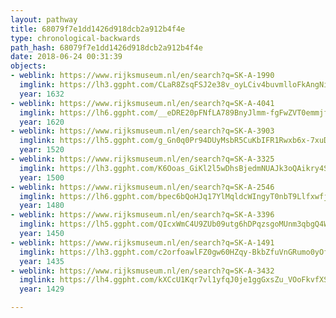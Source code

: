 ```yaml
---
layout: pathway
title: 68079f7e1dd1426d918dcb2a912b4f4e
type: chronological-backwards
path_hash: 68079f7e1dd1426d918dcb2a912b4f4e
date: 2018-06-24 00:31:39
objects:
- weblink: https://www.rijksmuseum.nl/en/search?q=SK-A-1990
  imglink: https://lh3.ggpht.com/CLaR8ZsqFSJ2e38v_oyLCiv4buvmlloFkAngNi0d-SYFTAce9tdc0jAk2HwkIkhsDPcMjhIf85wIzBoI6bMbDGxt9AY=s200
  year: 1632
- weblink: https://www.rijksmuseum.nl/en/search?q=SK-A-4041
  imglink: https://lh6.ggpht.com/__eDRE20pFNfLA789BnyJlmm-fgFwZVT0emmjfVOdgHCYYppwz_SfimtN8TZNViADj4rF5aGDs3upk89b5LGqQtQBK-D=s200
  year: 1620
- weblink: https://www.rijksmuseum.nl/en/search?q=SK-A-3903
  imglink: https://lh5.ggpht.com/g_Gn0q0Pr94DUyMsbR5CuKbIFR1Rwxb6x-7xuDeBAER67fJ_Oz5WsCKYwlHTAL0iEjVbG4RMq23wvwtRz0Coo7X_CYQ=s200
  year: 1520
- weblink: https://www.rijksmuseum.nl/en/search?q=SK-A-3325
  imglink: https://lh3.ggpht.com/K6Ooas_GiKl2l5wDhsBjedmNUAJk3oQAikry4Sok8BM92l8H5aEkwo3P7WyFkV0jr2EBVqmGVVb4AHj7ygibzHwxV7M=s200
  year: 1500
- weblink: https://www.rijksmuseum.nl/en/search?q=SK-A-2546
  imglink: https://lh6.ggpht.com/bpec6bQoHJq17YlMqldcWIngyT0nbT9Llfxwfj69cUjJHOeCgxV8G9iqMPw4YLEz54ff5YdVbO5RUmNPaLjTQqxpNdo=s200
  year: 1480
- weblink: https://www.rijksmuseum.nl/en/search?q=SK-A-3396
  imglink: https://lh5.ggpht.com/QIcxWmC4U9ZUb09utg6hDPqzsgoMUnm3qbgQ4WhzZI08b2UIWjD4qlbhf9p-_V7GTh-FcPrzGKo-D2r0Xl0KF9Y1p2lU=s200
  year: 1450
- weblink: https://www.rijksmuseum.nl/en/search?q=SK-A-1491
  imglink: https://lh3.ggpht.com/c2orfoawlFZ0gw60HZqy-BkbZfuVnGRumo0yOfB3peQq_z3SnFLy6IpF0yKBSUH50bgtW2G-vgvDOFeHBwCDaSNhBZg=s200
  year: 1435
- weblink: https://www.rijksmuseum.nl/en/search?q=SK-A-3432
  imglink: https://lh4.ggpht.com/kXCcU1Kqr7vl1yfqJ0je1ggGxsZu_VOoFkvfXS45zDI3iAdqcZ4pxNmf54qf7GqWFrTSCN2vp5oCR695EU4RG9145nDa=s200
  year: 1429

---
```

